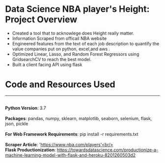# Data Science NBA player's Height: Project Overview
 * Created a tool that to acknowlege does Height really matter.
 * Information Scraped from officail NBA website
 * Engineered features from the text of each job description to quantify the value companies put on python, excel,and aws .
 * Optimized Linear, Lasso, and Random Forest Regressors using GridsearchCV to reach the best model.
 * Built a client facing API using flask
# Code and Resources Used 
----
<br >**Python Version**: 3.7<br/>
<br >**Packages**: pandas, numpy, sklearn, matplotlib, seaborn, selenium, flask, json, pickle<br/>
<br >**For Web Framework Requirements**: pip install -r requirements.txt<br/>
<br >**Scraper Article**: 'https://www.nba.com/players'<br/>
<br >**Flask Productionization**: https://towardsdatascience.com/productionize-a-machine-learning-model-with-flask-and-heroku-8201260503d2<br />

